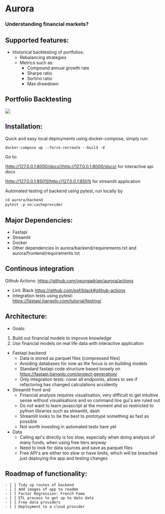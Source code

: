 # Aurora
### Understanding financial markets?

## Supported features:
- Historical backtesting of portfolios:
    - Rebalancing strategies
    - Metrics such as:
         - Compound annual growth rate
         - Sharpe ratio
         - Sortino ratio
         - Max drawdown

## Portfolio Backtesting
![](images/portfolioBacktest.png)

## Installation:
Quick and easy local deployments using docker-compose, simply run:
```html
docker-compose up --force-recreate --build -d
```
Go to:

[http://127.0.0.1:8000/docs](http://127.0.0.1:8000/docs) for interactive api docs

[http://127.0.0.1:8501](http://127.0.0.1:8501) for streamlit application

Automated testing of backend using pytest, run locally by 
```html
cd aurora/backend
pytest -p no:cacheprovider 
```

## Major Dependencies:
- Fastapi
- Streamlit
- Docker
- Other dependencies in aurora/backend/requirements.txt and aurora/frontend/requirements.txt

## Continous integration
Github Actions: https://github.com/yeungadrian/aurora/actions
- Lint: Black https://github.com/psf/black#github-actions
- Integration tests using pytest: https://fastapi.tiangolo.com/tutorial/testing/

## Architecture:
- Goals:
1. Build out financial models to improve knowledge
2. Use financial models on real life data with interactive application

- Fastapi backend
    - Data is stored as parquet files (compressed files)
    - Avoiding databases for now as the focus is on building models
    - Standard fastapi code structure based loosely on https://fastapi.tiangolo.com/project-generation/
    - Only integration tests: cover all endpoints, allows to see if refactoring has changed calculations accidently
- Streamlit front end
    - Financial analysis requires visualisation, very difficult to get intuitive sense without visualisations and so command line gui's are ruled out
    - Do not want to learn javascript at the moment and so restricted to python libraries such as streamlit, dash
    - Streamlit looks to be the best to prototype something as fast as possible
    - Not worth investing in automated tests here yet
- Data
    - Calling api's directly is too slow, especially when doing analysis of many funds, when using free tiers anyway
    - Need to look for data sources and save as parquet files
    - Free API's are either too slow or have limits, which will be breached just deploying the app and testing changes
    
## Roadmap of functionality:
    - [ ] Tidy up routes of backend
    - [ ] Add images of app to readme
    - [ ] Factor Regression: French Fama
    - [ ] ETL process to get up to date data
    - [ ] Free data providers
    - [ ] Deployment to a cloud provider
